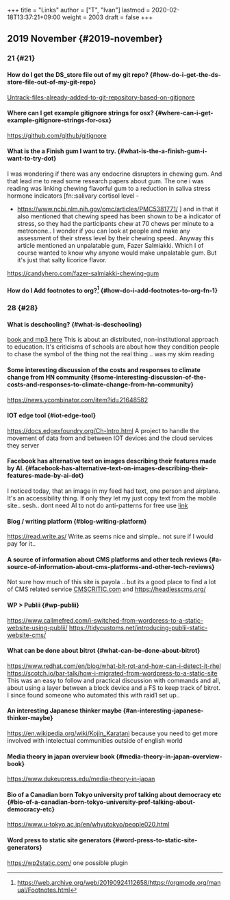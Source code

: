 +++
title = "Links"
author = ["T", "Ivan"]
lastmod = 2020-02-18T13:37:21+09:00
weight = 2003
draft = false
+++

## 2019 November {#2019-november}


### 21 {#21}


#### How do I get the DS\_store file out of my git repo? {#how-do-i-get-the-ds-store-file-out-of-my-git-repo}

[Untrack-files-already-added-to-git-repository-based-on-gitignore](https://web.archive.org/web/20190521183336/http://www.codeblocq.com/2016/01/Untrack-files-already-added-to-git-repository-based-on-gitignore/)


#### Where can I get example gitignore strings for osx? {#where-can-i-get-example-gitignore-strings-for-osx}

<https://github.com/github/gitignore>


#### What is the a Finish gum I want to try. {#what-is-the-a-finish-gum-i-want-to-try-dot}

I was wondering if there was any endocrine disrupters in chewing
gum. And that lead me to read some research papers about gum. The
one i was reading was linking chewing flavorful gum to a reduction
in saliva stress hormone indicators [fn::salivary cortisol level -

-   <https://www.ncbi.nlm.nih.gov/pmc/articles/PMC5381771/> ] and in
    that it also mentioned that chewing speed has been shown to be a
    indicator of stress, so they had the participants chew at 70
    chews per minute to a metronone.. I wonder if you can look at
    people and make any assessment of their stress level by their
    chewing speed.. Anyway this article mentioned an unpalatable
    gum, Fazer Salmiakki. Which I of course wanted to know why
    anyone would make unpalatable gum. But it's just that salty
    licorice flavor.

<https://candyhero.com/fazer-salmiakki-chewing-gum>


#### How do I Add footnotes to org?[^fn:1] {#how-do-i-add-footnotes-to-org-fn-1}


### 28 {#28}


#### What is deschooling? {#what-is-deschooling}

[book and mp3 here](http://www.unwelcomeguests.net/Deschooling_Society) This is about an distributed,
non-institutional approach to education. It's criticisms of
schools are about how they condition people to chase the symbol
of the thing not the real thing .. was my skim reading


#### Some interesting discussion of the costs and responses to climate change from HN community {#some-interesting-discussion-of-the-costs-and-responses-to-climate-change-from-hn-community}

<https://news.ycombinator.com/item?id=21648582>


#### IOT edge tool {#iot-edge-tool}

<https://docs.edgexfoundry.org/Ch-Intro.html>
A project to handle the movement of data from and between IOT
devices and the cloud services they server


#### Facebook has alternative text on images describing their features made by AI. {#facebook-has-alternative-text-on-images-describing-their-features-made-by-ai-dot}

I noticed today, that an image in my feed had text, one person
and airplane. It's an accessibility thing. If only they let my
just copy text from the mobile site.. sesh.. dont need AI to not
do anti-patterns for free use
[link](https://www.theverge.com/2016/4/5/11364914/facebook-automatic-alt-tags-blind-visually-impared)


#### Blog / writing platform {#blog-writing-platform}

<https://read.write.as/> Write.as seems nice and simple.. not sure
if I would pay for it..


#### A source of information about CMS platforms and other tech reviews {#a-source-of-information-about-cms-platforms-and-other-tech-reviews}

Not sure how much of this site is payola .. but its a good place
to find a lot of CMS related service [CMSCRITIC.com](https://www.cmscritic.com)
and <https://headlesscms.org/>


#### WP > Publii {#wp-publii}

<https://www.callmefred.com/i-switched-from-wordpress-to-a-static-website-using-publii/>
<https://tidycustoms.net/introducing-publii-static-website-cms/>


#### What can be done about bitrot {#what-can-be-done-about-bitrot}

<https://www.redhat.com/en/blog/what-bit-rot-and-how-can-i-detect-it-rhel>
<https://scotch.io/bar-talk/how-i-migrated-from-wordpress-to-a-static-site>
This was an easy to follow and practical discussion with
commands and all, about using a layer between a block device and
a FS to keep track of bitrot. I since found someone who
automated this with raid1 set up..


#### An interesting Japanese thinker maybe {#an-interesting-japanese-thinker-maybe}

<https://en.wikipedia.org/wiki/Kojin_Karatani>
because you need to get more involved with intelectual
communities outside of english world


#### Media theory in japan overview book {#media-theory-in-japan-overview-book}

<https://www.dukeupress.edu/media-theory-in-japan>


#### Bio of a Canadian born Tokyo university prof talking about democracy etc {#bio-of-a-canadian-born-tokyo-university-prof-talking-about-democracy-etc}

<https://www.u-tokyo.ac.jp/en/whyutokyo/people020.html>


#### Word press to static site generators {#word-press-to-static-site-generators}

<https://wp2static.com/>
one possible plugin

[^fn:1]: <https://web.archive.org/web/20190924112658/https://orgmode.org/manual/Footnotes.html>
